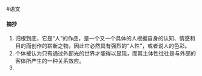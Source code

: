 #语文 
#### 摘抄
1. 归根到底，它是“人”的作品，是一个又一个具体的人根据自身的认知、情感和目的而创作的崭新之物，因此它必然具有强烈的“人性”，或者说人的色彩。
2. 个体被认为只有通过外部光的世界才能得以显现，而其主体性往往是与外部的客体所产生的一种关系效应。
3. 